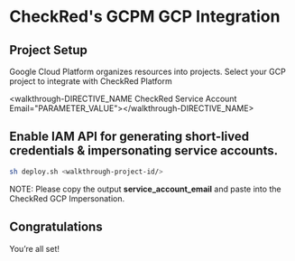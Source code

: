 # CheckRed's GCPM GCP Integration

## Project Setup

Google Cloud Platform organizes resources into projects.
Select your GCP project to integrate with CheckRed Platform
<walkthrough-project-setup></walkthrough-project-setup>

<walkthrough-DIRECTIVE_NAME CheckRed Service Account Email="PARAMETER_VALUE"></walkthrough-DIRECTIVE_NAME>


## Enable IAM API for generating short-lived credentials & impersonating service accounts. 
```bash
sh deploy.sh <walkthrough-project-id/> 
```

NOTE: Please copy the output **service_account_email** and paste into the CheckRed GCP Impersonation. 

## Congratulations

<walkthrough-conclusion-trophy></walkthrough-conclusion-trophy>

You’re all set!
